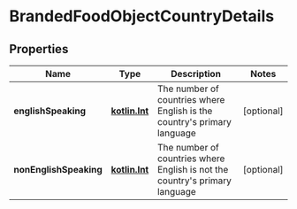 # BrandedFoodObjectCountryDetails

## Properties
Name | Type | Description | Notes
------------ | ------------- | ------------- | -------------
**englishSpeaking** | [**kotlin.Int**](.md) | The number of countries where English is the country&#x27;s primary language |  [optional]
**nonEnglishSpeaking** | [**kotlin.Int**](.md) | The number of countries where English is not the country&#x27;s primary language |  [optional]
